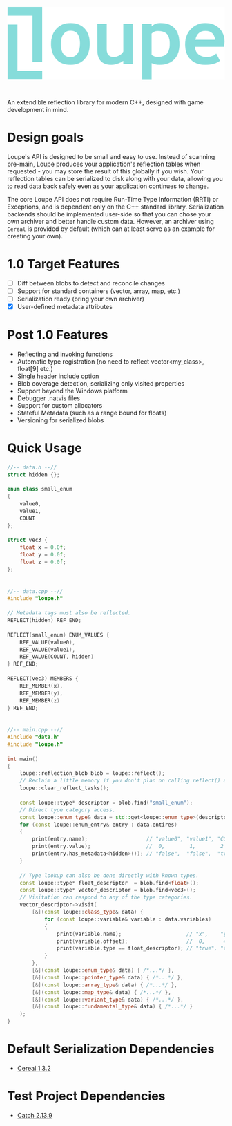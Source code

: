 ![Loupe Logo](docs/logo.png)
#
An extendible reflection library for modern C++, designed with game development in mind.

# Design goals
Loupe's API is designed to be small and easy to use. Instead of scanning pre-main, Loupe produces your application's reflection tables when requested - you may store the result of this globally if you wish. Your reflection tables can be serialized to disk along with your data, allowing you to read data back safely even as your application continues to change.

The core Loupe API does not require Run-Time Type Information (RRTI) or Exceptions, and is dependent only on the C++ standard library. Serialization backends should be implemented user-side so that you can chose your own archiver and better handle custom data. However, an archiver using `Cereal` is provided by default (which can at least serve as an example for creating your own).

# 1.0 Target Features
- [ ] Diff between blobs to detect and reconcile changes
- [ ] Support for standard containers (vector, array, map, etc.)
- [ ] Serialization ready (bring your own archiver)
- [x] User-defined metadata attributes

# Post 1.0 Features
- Reflecting and invoking functions
- Automatic type registration (no need to reflect vector<my_class>, float[9] etc.)
- Single header include option
- Blob coverage detection, serializing only visited properties
- Support beyond the Windows platform
- Debugger .natvis files
- Support for custom allocators
- Stateful Metadata (such as a range bound for floats)
- Versioning for serialized blobs

# Quick Usage

```cpp
//-- data.h --//
struct hidden {};

enum class small_enum
{
	value0,
	value1,
	COUNT
};

struct vec3 {
	float x = 0.0f;
	float y = 0.0f;
	float z = 0.0f;
};


//-- data.cpp --//
#include "loupe.h"

// Metadata tags must also be reflected.
REFLECT(hidden) REF_END;

REFLECT(small_enum) ENUM_VALUES {
	REF_VALUE(value0),
	REF_VALUE(value1),
	REF_VALUE(COUNT, hidden)
} REF_END;

REFLECT(vec3) MEMBERS {
	REF_MEMBER(x),
	REF_MEMBER(y),
	REF_MEMBER(z)
} REF_END;


//-- main.cpp --//
#include "data.h"
#include "loupe.h"

int main()
{
	loupe::reflection_blob blob = loupe::reflect();
	// Reclaim a little memory if you don't plan on calling reflect() again.
	loupe::clear_reflect_tasks();

	const loupe::type* descriptor = blob.find("small_enum");
	// Direct type category access.
	const loupe::enum_type& data = std::get<loupe::enum_type>(descriptor->data);
	for (const loupe::enum_entry& entry : data.entires)
	{
		print(entry.name);                   // "value0", "value1", "COUNT"
		print(entry.value);                  //  0,        1,        2
		print(entry.has_metadata<hidden>()); // "false",  "false",  "true"
	}

	// Type lookup can also be done directly with known types.
	const loupe::type* float_descriptor  = blob.find<float>();
	const loupe::type* vector_descriptor = blob.find<vec3>();
	// Visitation can respond to any of the type categories.
	vector_descriptor->visit(
		[&](const loupe::class_type& data) {
			for (const loupe::variable& variable : data.variables)
			{
				print(variable.name);                     // "x",    "y",    "z"
				print(variable.offset);                   //  0,      4,      8
				print(variable.type == float_descriptor); // "true", "true", "true"
			}
		},
		[&](const loupe::enum_type& data) { /*...*/ },
		[&](const loupe::pointer_type& data) { /*...*/ },
		[&](const loupe::array_type& data) { /*...*/ },
		[&](const loupe::map_type& data) { /*...*/ },
		[&](const loupe::variant_type& data) { /*...*/ },
		[&](const loupe::fundamental_type& data) { /*...*/ }
	);
}
```

# Default Serialization Dependencies
- [Cereal 1.3.2](https://github.com/USCiLab/cereal)

# Test Project Dependencies
- [Catch 2.13.9](https://github.com/catchorg/Catch2/tree/v2.x)
